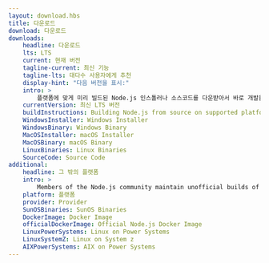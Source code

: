 ```yaml
---
layout: download.hbs
title: 다운로드
download: 다운로드
downloads:
    headline: 다운로드
    lts: LTS
    current: 현재 버전
    tagline-current: 최신 기능
    tagline-lts: 대다수 사용자에게 추천
    display-hint: "다음 버전을 표시:"
    intro: >
        플랫폼에 맞게 미리 빌드된 Node.js 인스톨러나 소스코드를 다운받아서 바로 개발을 시작하세요.
    currentVersion: 최신 LTS 버전
    buildInstructions: Building Node.js from source on supported platforms
    WindowsInstaller: Windows Installer
    WindowsBinary: Windows Binary
    MacOSInstaller: macOS Installer
    MacOSBinary: macOS Binary
    LinuxBinaries: Linux Binaries
    SourceCode: Source Code
additional:
    headline: 그 밖의 플랫폼
    intro: >
        Members of the Node.js community maintain unofficial builds of Node.js for additional platforms. Note that such builds are not supported by the Node.js core team and may not yet be at the same build level as current Node.js release.
    platform: 플랫폼
    provider: Provider
    SunOSBinaries: SunOS Binaries
    DockerImage: Docker Image
    officialDockerImage: Official Node.js Docker Image
    LinuxPowerSystems: Linux on Power Systems
    LinuxSystemZ: Linux on System z
    AIXPowerSystems: AIX on Power Systems
---
```

